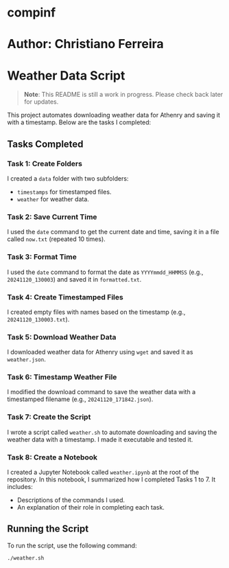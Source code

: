 # compinf
# Author: Christiano Ferreira
# Weather Data Script

> **Note**: This README is still a work in progress. Please check back later for updates.

This project automates downloading weather data for Athenry and saving it with a timestamp. Below are the tasks I completed:

## Tasks Completed

### Task 1: Create Folders
I created a `data` folder with two subfolders:
- `timestamps` for timestamped files.
- `weather` for weather data.

### Task 2: Save Current Time
I used the `date` command to get the current date and time, saving it in a file called `now.txt` (repeated 10 times).

### Task 3: Format Time
I used the `date` command to format the date as `YYYYmmdd_HHMMSS` (e.g., `20241120_130003`) and saved it in `formatted.txt`.

### Task 4: Create Timestamped Files
I created empty files with names based on the timestamp (e.g., `20241120_130003.txt`).

### Task 5: Download Weather Data
I downloaded weather data for Athenry using `wget` and saved it as `weather.json`.

### Task 6: Timestamp Weather File
I modified the download command to save the weather data with a timestamped filename (e.g., `20241120_171842.json`).

### Task 7: Create the Script
I wrote a script called `weather.sh` to automate downloading and saving the weather data with a timestamp. I made it executable and tested it.

### Task 8: Create a Notebook
I created a Jupyter Notebook called `weather.ipynb` at the root of the repository. In this notebook, I summarized how I completed Tasks 1 to 7. It includes:
- Descriptions of the commands I used.
- An explanation of their role in completing each task.

## Running the Script
To run the script, use the following command:

```bash
./weather.sh